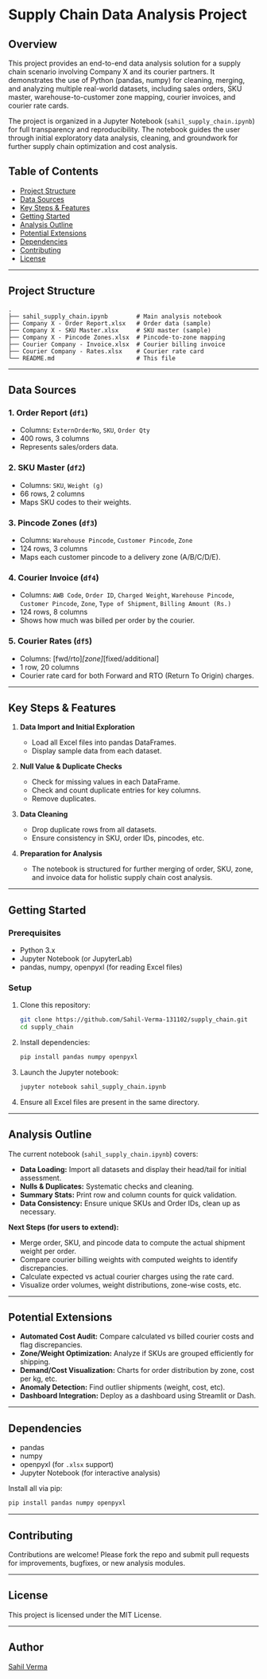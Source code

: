 # Supply Chain Data Analysis Project

## Overview

This project provides an end-to-end data analysis solution for a supply chain scenario involving Company X and its courier partners. It demonstrates the use of Python (pandas, numpy) for cleaning, merging, and analyzing multiple real-world datasets, including sales orders, SKU master, warehouse-to-customer zone mapping, courier invoices, and courier rate cards.

The project is organized in a Jupyter Notebook (`sahil_supply_chain.ipynb`) for full transparency and reproducibility. The notebook guides the user through initial exploratory data analysis, cleaning, and groundwork for further supply chain optimization and cost analysis.

## Table of Contents

- [Project Structure](#project-structure)
- [Data Sources](#data-sources)
- [Key Steps & Features](#key-steps--features)
- [Getting Started](#getting-started)
- [Analysis Outline](#analysis-outline)
- [Potential Extensions](#potential-extensions)
- [Dependencies](#dependencies)
- [Contributing](#contributing)
- [License](#license)

---

## Project Structure

```
.
├── sahil_supply_chain.ipynb        # Main analysis notebook
├── Company X - Order Report.xlsx   # Order data (sample)
├── Company X - SKU Master.xlsx     # SKU master (sample)
├── Company X - Pincode Zones.xlsx  # Pincode-to-zone mapping
├── Courier Company - Invoice.xlsx  # Courier billing invoice
├── Courier Company - Rates.xlsx    # Courier rate card
└── README.md                       # This file
```

---

## Data Sources

### 1. **Order Report (`df1`)**
   - Columns: `ExternOrderNo`, `SKU`, `Order Qty`
   - 400 rows, 3 columns
   - Represents sales/orders data.

### 2. **SKU Master (`df2`)**
   - Columns: `SKU`, `Weight (g)`
   - 66 rows, 2 columns
   - Maps SKU codes to their weights.

### 3. **Pincode Zones (`df3`)**
   - Columns: `Warehouse Pincode`, `Customer Pincode`, `Zone`
   - 124 rows, 3 columns
   - Maps each customer pincode to a delivery zone (A/B/C/D/E).

### 4. **Courier Invoice (`df4`)**
   - Columns: `AWB Code`, `Order ID`, `Charged Weight`, `Warehouse Pincode`, `Customer Pincode`, `Zone`, `Type of Shipment`, `Billing Amount (Rs.)`
   - 124 rows, 8 columns
   - Shows how much was billed per order by the courier.

### 5. **Courier Rates (`df5`)**
   - Columns: [fwd/rto]_[zone]_[fixed/additional]
   - 1 row, 20 columns
   - Courier rate card for both Forward and RTO (Return To Origin) charges.

---

## Key Steps & Features

1. **Data Import and Initial Exploration**
    - Load all Excel files into pandas DataFrames.
    - Display sample data from each dataset.

2. **Null Value & Duplicate Checks**
    - Check for missing values in each DataFrame.
    - Check and count duplicate entries for key columns.
    - Remove duplicates.

3. **Data Cleaning**
    - Drop duplicate rows from all datasets.
    - Ensure consistency in SKU, order IDs, pincodes, etc.

4. **Preparation for Analysis**
    - The notebook is structured for further merging of order, SKU, zone, and invoice data for holistic supply chain cost analysis.

---

## Getting Started

### Prerequisites

- Python 3.x
- Jupyter Notebook (or JupyterLab)
- pandas, numpy, openpyxl (for reading Excel files)

### Setup

1. Clone this repository:
   ```bash
   git clone https://github.com/Sahil-Verma-131102/supply_chain.git
   cd supply_chain
   ```
2. Install dependencies:
   ```bash
   pip install pandas numpy openpyxl
   ```
3. Launch the Jupyter notebook:
   ```bash
   jupyter notebook sahil_supply_chain.ipynb
   ```
4. Ensure all Excel files are present in the same directory.

---

## Analysis Outline

The current notebook (`sahil_supply_chain.ipynb`) covers:

- **Data Loading:** Import all datasets and display their head/tail for initial assessment.
- **Nulls & Duplicates:** Systematic checks and cleaning.
- **Summary Stats:** Print row and column counts for quick validation.
- **Data Consistency:** Ensure unique SKUs and Order IDs, clean up as necessary.

**Next Steps (for users to extend):**

- Merge order, SKU, and pincode data to compute the actual shipment weight per order.
- Compare courier billing weights with computed weights to identify discrepancies.
- Calculate expected vs actual courier charges using the rate card.
- Visualize order volumes, weight distributions, zone-wise costs, etc.

---

## Potential Extensions

- **Automated Cost Audit:** Compare calculated vs billed courier costs and flag discrepancies.
- **Zone/Weight Optimization:** Analyze if SKUs are grouped efficiently for shipping.
- **Demand/Cost Visualization:** Charts for order distribution by zone, cost per kg, etc.
- **Anomaly Detection:** Find outlier shipments (weight, cost, etc).
- **Dashboard Integration:** Deploy as a dashboard using Streamlit or Dash.

---

## Dependencies

- pandas
- numpy
- openpyxl (for `.xlsx` support)
- Jupyter Notebook (for interactive analysis)

Install all via pip:
```bash
pip install pandas numpy openpyxl
```

---

## Contributing

Contributions are welcome! Please fork the repo and submit pull requests for improvements, bugfixes, or new analysis modules.

---

## License

This project is licensed under the MIT License.

---

## Author

[Sahil Verma](https://github.com/Sahil-Verma-131102)
